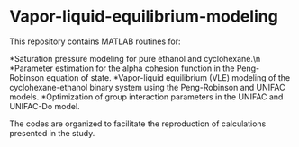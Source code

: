 # Vapor-liquid-equilibrium-modeling

This repository contains MATLAB routines for:

*Saturation pressure modeling for pure ethanol and cyclohexane.\n
*Parameter estimation for the alpha cohesion function in the Peng-Robinson equation of state.
*Vapor-liquid equilibrium (VLE) modeling of the cyclohexane-ethanol binary system using the Peng-Robinson and UNIFAC models.
*Optimization of group interaction parameters in the UNIFAC and UNIFAC-Do model.

The codes are organized to facilitate the reproduction of calculations presented in the study.
